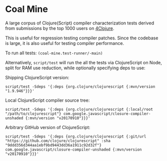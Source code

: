 # Coal Mine

A large corpus of Clojure(Script) compiler characterization tests derived from submissions by 
the top 1000 users on [4Clojure](http://www.4clojure.com).

This is useful for regression testing compiler patches. Since the codebase is large, it is also 
useful for testing compiler performance.

To run all tests: `(coal-mine.test-runner/-main)`

Alternatively, `script/test` will run the all the tests via ClojureScript on Node, split for 
RAM use reduction, while optionally specifying deps to use:

Shipping ClojureScript version:

```
script/test -Sdeps '{:deps {org.clojure/clojurescript {:mvn/version "1.9.946"}}}'
```

Local ClojureScript compiler source tree:

```
script/test -Sdeps '{:deps {org.clojure/clojurescript {:local/root "/path/to/clojurescript"} com.google.javascript/closure-compiler-unshaded {:mvn/version "v20170910"}}}'
```

Arbitrary GitHub version of ClojureScript:

```
script/test -Sdeps '{:deps {org.clojure/clojurescript {:git/url "https://github.com/clojure/clojurescript" :sha "9ddd356d344aa1ebf9bd9443dd36a1911c92d32f"} com.google.javascript/closure-compiler-unshaded {:mvn/version "v20170910"}}}'
```
